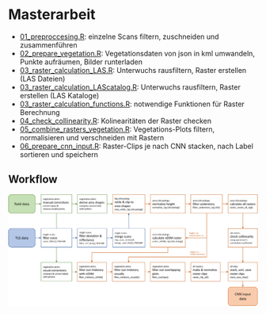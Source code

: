 # Masterarbeit 

* <a href ="https://github.com/zoeschindler/masterarbeit/blob/main/01_preproccesing.R">01_preproccesing.R</a>: einzelne Scans filtern, zuschneiden und zusammenführen <br>
* <a href = "https://github.com/zoeschindler/masterarbeit/blob/main/02_prepare_vegetation.R">02_prepare_vegetation.R</a>: Vegetationsdaten von json in kml umwandeln, Punkte aufräumen, Bilder runterladen <br>
* <a href = "https://github.com/zoeschindler/masterarbeit/blob/main/03_raster_calculation_LAS.R">03_raster_calculation_LAS.R</a>: Unterwuchs rausfiltern, Raster erstellen (LAS Dateien) <br>
* <a href = "https://github.com/zoeschindler/masterarbeit/blob/main/03_raster_calculation_LAScatalog.R">03_raster_calculation_LAScatalog.R</a>: Unterwuchs rausfiltern, Raster erstellen (LAS Kataloge) <br>
* <a href = "https://github.com/zoeschindler/masterarbeit/blob/main/03_raster_calculation_functions.R">03_raster_calculation_functions.R</a>: notwendige Funktionen für Raster Berechnung <br>
* <a href = "https://github.com/zoeschindler/masterarbeit/blob/main/04_check_collinearity.R">04_check_collinearity.R</a>: Kolinearitäten der Raster checken <br>
* <a href = "https://github.com/zoeschindler/masterarbeit/blob/main/05_combine_rasters_vegetation.R">05_combine_rasters_vegetation.R</a>: Vegetations-Plots filtern, normalisieren und verschneiden mit Rastern<br>
* <a href = "https://github.com/zoeschindler/masterarbeit/blob/main/06_prepare_cnn_input.R">06_prepare_cnn_input.R</a>: Raster-Clips je nach CNN stacken, nach Label sortieren und speichern<br>

## Workflow

<img align="center" src="https://github.com/zoeschindler/masterarbeit/blob/main/Visualisierung_Workflow.png">
